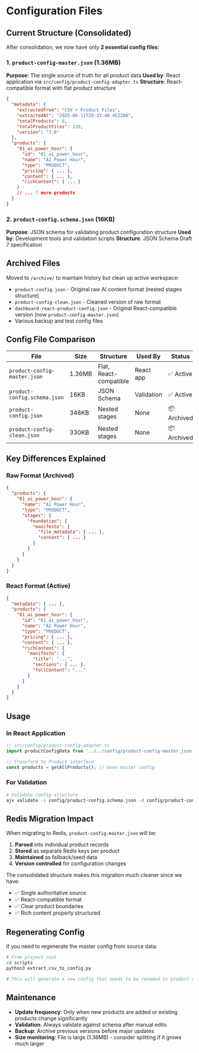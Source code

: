 # Configuration Files

## Current Structure (Consolidated)

After consolidation, we now have only **2 essential config files**:

### 1. `product-config-master.json` (1.36MB)
**Purpose**: The single source of truth for all product data
**Used by**: React application via `src/config/product-config-adapter.ts`
**Structure**: React-compatible format with flat product structure

```json
{
  "metadata": {
    "extractedFrom": "CSV + Product Files",
    "extractedAt": "2025-06-11T20:33:40.452208",
    "totalProducts": 8,
    "totalProductFiles": 120,
    "version": "3.0"
  },
  "products": {
    "01_ai_power_hour": {
      "id": "01_ai_power_hour",
      "name": "AI Power Hour",
      "type": "PRODUCT",
      "pricing": { ... },
      "content": { ... },
      "richContent": { ... }
    }
    // ... 7 more products
  }
}
```

### 2. `product-config.schema.json` (16KB)
**Purpose**: JSON schema for validating product configuration structure
**Used by**: Development tools and validation scripts
**Structure**: JSON Schema Draft 7 specification

## Archived Files

Moved to `/archive/` to maintain history but clean up active workspace:

- `product-config.json` - Original raw AI content format (nested stages structure)
- `product-config-clean.json` - Cleaned version of raw format  
- `dashboard-react-product-config.json` - Original React-compatible version (now `product-config-master.json`)
- Various backup and test config files

## Config File Comparison

| File | Size | Structure | Used By | Status |
|------|------|-----------|---------|--------|
| `product-config-master.json` | 1.36MB | Flat, React-compatible | React app | ✅ Active |
| `product-config.schema.json` | 16KB | JSON Schema | Validation | ✅ Active |
| `product-config.json` | 348KB | Nested stages | None | 📦 Archived |
| `product-config-clean.json` | 330KB | Nested stages | None | 📦 Archived |

## Key Differences Explained

### Raw Format (Archived)
```json
{
  "products": {
    "01_ai_power_hour": {
      "name": "Ai Power Hour",
      "type": "PRODUCT", 
      "stages": {
        "foundation": {
          "manifesto": {
            "file_metadata": { ... },
            "content": { ... }
          }
        }
      }
    }
  }
}
```

### React Format (Active)
```json
{
  "metadata": { ... },
  "products": {
    "01_ai_power_hour": {
      "id": "01_ai_power_hour",
      "name": "AI Power Hour",
      "type": "PRODUCT",
      "pricing": { ... },
      "content": { ... },
      "richContent": {
        "manifesto": {
          "title": "...",
          "sections": { ... },
          "fullContent": "..."
        }
      }
    }
  }
}
```

## Usage

### In React Application
```typescript
// src/config/product-config-adapter.ts
import productConfigData from '../../config/product-config-master.json';

// Transform to Product interface
const products = getAllProducts(); // Uses master config
```

### For Validation
```bash
# Validate config structure
ajv validate -s config/product-config.schema.json -d config/product-config-master.json
```

## Redis Migration Impact

When migrating to Redis, `product-config-master.json` will be:
1. **Parsed** into individual product records
2. **Stored** as separate Redis keys per product
3. **Maintained** as fallback/seed data
4. **Version controlled** for configuration changes

The consolidated structure makes this migration much cleaner since we have:
- ✅ Single authoritative source
- ✅ React-compatible format
- ✅ Clear product boundaries
- ✅ Rich content properly structured

## Regenerating Config

If you need to regenerate the master config from source data:

```bash
# From project root
cd scripts
python3 extract_csv_to_config.py

# This will generate a new config that needs to be renamed to product-config-master.json
```

## Maintenance

- **Update frequency**: Only when new products are added or existing products change significantly
- **Validation**: Always validate against schema after manual edits
- **Backup**: Archive previous versions before major updates
- **Size monitoring**: File is large (1.36MB) - consider splitting if it grows much larger